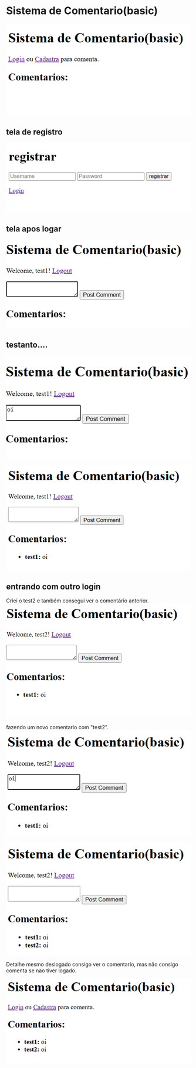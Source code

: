# Sistema de Comentario(basic)



![alt text](/imgs/image.png)

## tela de registro
![alt text](/imgs/image1.png)

## tela apos logar
![alt text](/imgs/image2.png)

## testanto....
![alt text](/imgs/image3.png)

![alt text](/imgs/image4.png)
## entrando com outro login
Criei o test2 e também consegui ver o comentário anterior.
![alt text](/imgs/image5.png)

fazendo um novo comentario com "test2".
![alt text](/imgs/image6.png)

![alt text](/imgs/image7.png)

Detalhe mesmo deslogado consigo ver o comentario, mas não consigo comenta se nao tiver logado.

![alt text](/imgs/image8.png)